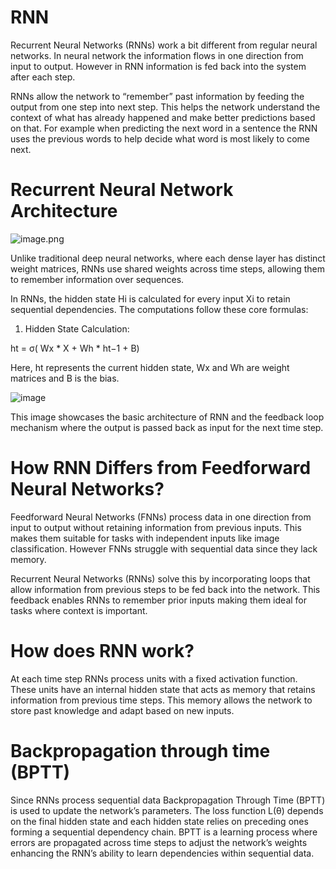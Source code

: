 # RNN

Recurrent Neural Networks (RNNs) work a bit different from regular neural networks. In neural network the information flows in one direction from input to output. However in RNN information is fed back into the system after each step.

RNNs allow the network to “remember” past information by feeding the output from one step into next step. This helps the network understand the context of what has already happened and make better predictions based on that. For example when predicting the next word in a sentence the RNN uses the previous words to help decide what word is most likely to come next.

# Recurrent Neural Network Architecture

![image.png](attachment:e92b3fa8-4029-4e33-812d-54c834673e00.png)

Unlike traditional deep neural networks, where each dense layer has distinct weight matrices, RNNs use shared weights across time steps, allowing them to remember information over sequences.

In RNNs, the hidden state Hi is calculated for every input Xi to retain sequential dependencies. The computations follow these core formulas:

1. Hidden State Calculation:

ht = σ( Wx * X  +   Wh * ht−1 + B)

Here, ht represents the current hidden state, Wx and Wh are weight matrices and B is the bias.

![image](https://github.com/user-attachments/assets/83aa1b99-4c77-42f1-8f24-d24b8c16a509)

This image showcases the basic architecture of RNN and the feedback loop mechanism where the output is passed back as input for the next time step.

# How RNN Differs from Feedforward Neural Networks?

Feedforward Neural Networks (FNNs) process data in one direction from input to output without retaining information from previous inputs. This makes them suitable for tasks with independent inputs like image classification. However FNNs struggle with sequential data since they lack memory.

Recurrent Neural Networks (RNNs) solve this by incorporating loops that allow information from previous steps to be fed back into the network. This feedback enables RNNs to remember prior inputs making them ideal for tasks where context is important.

# How does RNN work?
At each time step RNNs process units with a fixed activation function. These units have an internal hidden state that acts as memory that retains information from previous time steps. This memory allows the network to store past knowledge and adapt based on new inputs.

#  Backpropagation through time (BPTT) 

Since RNNs process sequential data Backpropagation Through Time (BPTT) is used to update the network’s parameters. The loss function L(θ) depends on the final hidden state and each hidden state relies on preceding ones forming a sequential dependency chain.
BPTT is a learning process where errors are propagated across time steps to adjust the network’s weights enhancing the RNN’s ability to learn dependencies within sequential data.





